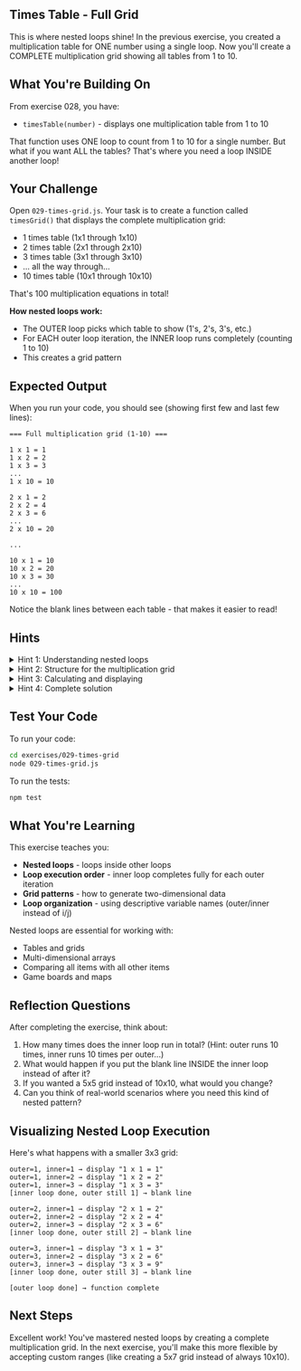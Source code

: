 ## Times Table - Full Grid

This is where nested loops shine! In the previous exercise, you created a multiplication table for ONE number using a single loop. Now you'll create a COMPLETE multiplication grid showing all tables from 1 to 10.

## What You're Building On

From exercise 028, you have:
- `timesTable(number)` - displays one multiplication table from 1 to 10

That function uses ONE loop to count from 1 to 10 for a single number. But what if you want ALL the tables? That's where you need a loop INSIDE another loop!

## Your Challenge

Open `029-times-grid.js`. Your task is to create a function called `timesGrid()` that displays the complete multiplication grid:
- 1 times table (1x1 through 1x10)
- 2 times table (2x1 through 2x10)
- 3 times table (3x1 through 3x10)
- ... all the way through...
- 10 times table (10x1 through 10x10)

That's 100 multiplication equations in total!

**How nested loops work:**
- The OUTER loop picks which table to show (1's, 2's, 3's, etc.)
- For EACH outer loop iteration, the INNER loop runs completely (counting 1 to 10)
- This creates a grid pattern

## Expected Output

When you run your code, you should see (showing first few and last few lines):

```
=== Full multiplication grid (1-10) ===

1 x 1 = 1
1 x 2 = 2
1 x 3 = 3
...
1 x 10 = 10

2 x 1 = 2
2 x 2 = 4
2 x 3 = 6
...
2 x 10 = 20

...

10 x 1 = 10
10 x 2 = 20
10 x 3 = 30
...
10 x 10 = 100
```

Notice the blank lines between each table - that makes it easier to read!

## Hints

<details>
<summary>Hint 1: Understanding nested loops</summary>

A nested loop is simply a loop inside another loop:

```javascript
for (let outer = 1; outer <= 3; outer++) {
  console.log(`Outer loop: ${outer}`);

  for (let inner = 1; inner <= 3; inner++) {
    console.log(`  Inner loop: ${inner}`);
  }
}
```

Output:
```
Outer loop: 1
  Inner loop: 1
  Inner loop: 2
  Inner loop: 3
Outer loop: 2
  Inner loop: 1
  Inner loop: 2
  Inner loop: 3
Outer loop: 3
  Inner loop: 1
  Inner loop: 2
  Inner loop: 3
```

The inner loop runs COMPLETELY for each iteration of the outer loop!

</details>

<details>
<summary>Hint 2: Structure for the multiplication grid</summary>

For a multiplication grid:
- Outer loop = which table (1's table, 2's table, etc.)
- Inner loop = multiplying by 1, 2, 3... up to 10

```javascript
for (let outer = 1; outer <= 10; outer++) {
  // outer is 1, then 2, then 3... up to 10

  for (let inner = 1; inner <= 10; inner++) {
    // For each outer, inner goes 1, 2, 3... up to 10
    // Display: outer x inner = result
  }

  // After inner loop finishes, add spacing
}
```

</details>

<details>
<summary>Hint 3: Calculating and displaying</summary>

Inside the nested loops, calculate the result and display it:

```javascript
for (let outer = 1; outer <= 10; outer++) {
  for (let inner = 1; inner <= 10; inner++) {
    let result = outer * inner;
    console.log(`${outer} x ${inner} = ${result}`);
  }
  console.log(""); // Blank line after each table
}
```

The blank line after the inner loop completes makes each table visually separated.

</details>

<details>
<summary>Hint 4: Complete solution</summary>

```javascript
export function timesGrid() {
  for (let outer = 1; outer <= 10; outer++) {
    for (let inner = 1; inner <= 10; inner++) {
      let result = outer * inner;
      console.log(`${outer} x ${inner} = ${result}`);
    }
    console.log(""); // Add spacing between tables
  }
}
```

This creates 10 complete multiplication tables, one after another!

</details>

## Test Your Code

To run your code:
```bash
cd exercises/029-times-grid
node 029-times-grid.js
```

To run the tests:
```bash
npm test
```

## What You're Learning

This exercise teaches you:
- **Nested loops** - loops inside other loops
- **Loop execution order** - inner loop completes fully for each outer iteration
- **Grid patterns** - how to generate two-dimensional data
- **Loop organization** - using descriptive variable names (outer/inner instead of i/j)

Nested loops are essential for working with:
- Tables and grids
- Multi-dimensional arrays
- Comparing all items with all other items
- Game boards and maps

## Reflection Questions

After completing the exercise, think about:
1. How many times does the inner loop run in total? (Hint: outer runs 10 times, inner runs 10 times per outer...)
2. What would happen if you put the blank line INSIDE the inner loop instead of after it?
3. If you wanted a 5x5 grid instead of 10x10, what would you change?
4. Can you think of real-world scenarios where you need this kind of nested pattern?

## Visualizing Nested Loop Execution

Here's what happens with a smaller 3x3 grid:

```
outer=1, inner=1 → display "1 x 1 = 1"
outer=1, inner=2 → display "1 x 2 = 2"
outer=1, inner=3 → display "1 x 3 = 3"
[inner loop done, outer still 1] → blank line

outer=2, inner=1 → display "2 x 1 = 2"
outer=2, inner=2 → display "2 x 2 = 4"
outer=2, inner=3 → display "2 x 3 = 6"
[inner loop done, outer still 2] → blank line

outer=3, inner=1 → display "3 x 1 = 3"
outer=3, inner=2 → display "3 x 2 = 6"
outer=3, inner=3 → display "3 x 3 = 9"
[inner loop done, outer still 3] → blank line

[outer loop done] → function complete
```

## Next Steps

Excellent work! You've mastered nested loops by creating a complete multiplication grid. In the next exercise, you'll make this more flexible by accepting custom ranges (like creating a 5x7 grid instead of always 10x10).
